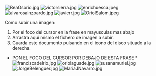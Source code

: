 ![BeaOsorio.jpg]({{site.baseurl}}/imgs/personas/BeaOsorio.jpg)
![victorsierra.jpg]({{site.baseurl}}/imgs/personas/victorsierra.jpg)
![enrichuesca.jpeg]({{site.baseurl}}/imgs/personas/enrichuesca.jpeg)
![alvarosainzpardo.jpg]({{site.baseurl}}/imgs/personas/alvarosainzpardo.jpg)
![javierr.jpg]({{site.baseurl}}/imgs/personas/javierr.jpg)
![OriolSalom.jpeg]({{site.baseurl}}/imgs/personas/OriolSalom.jpeg)

Como subir una imagen:

1. Por el foco del cursor en la frase en mayusculas mas abajo
2. Arrastra aqui mismo el fichero de imagen a subir.
3. Guarda este documento pulsando en el icono del disco situado a la derecha.


* PON EL FOCO DEL CURSOR POR DEBAJO DE ESTA FRASE *
![franciscadelrio.jpg]({{site.baseurl}}/imgs/personas/franciscadelrio.jpg)
![oriolaguade.jpg]({{site.baseurl}}/imgs/personas/oriolaguade.jpg)
![susanamuriel.jpg]({{site.baseurl}}/imgs/personas/susanamuriel.jpg)
![JorgeBelenguer.jpg]({{site.baseurl}}/imgs/personas/JorgeBelenguer.jpg)
![MariaJNavarro.jpg]({{site.baseurl}}/imgs/personas/MariaJNavarro.jpg)

